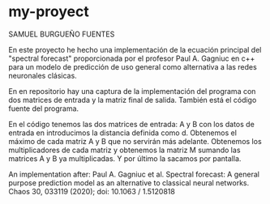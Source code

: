 # my-proyect
SAMUEL BURGUEÑO FUENTES

En este proyecto he hecho una implementación de la ecuación principal del "spectral forecast" proporcionada por el profesor Paul A. Gagniuc en c++ para un modelo de predicción de uso general como alternativa a las redes neuronales clásicas.

En en repositorio hay una captura de la implementación del programa con dos matrices de entrada y la matriz final de salida. También está el código fuente del programa.

En el código tenemos las dos matrices de entrada: A y B con los datos de entrada en introducimos la distancia definida como d. Obtenemos el máximo de cada matriz A y B que no servirán más adelante. Obtenemos los multiplicadores de cada matriz y obtenemos la matriz M sumando las matrices A y B ya multiplicadas. Y por último la sacamos por pantalla.


An implementation after: Paul A. Gagniuc et al. Spectral forecast: A general purpose prediction model as an alternative to classical neural networks. Chaos 30, 033119 (2020); doi: 10.1063 / 1.5120818
